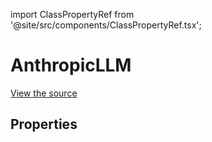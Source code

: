 import ClassPropertyRef from '@site/src/components/ClassPropertyRef.tsx';

# AnthropicLLM



[View the source](https://github.com/continuedev/continue/tree/main/continuedev/src/continuedev/libs/llm/anthropic.py)

## Properties

<ClassPropertyRef name='api_key' details='{"title": "Api Key", "type": "string"}' required={true}/><ClassPropertyRef name='title' details='{"title": "Title", "type": "string"}' required={false}/><ClassPropertyRef name='system_message' details='{"title": "System Message", "type": "string"}' required={false}/><ClassPropertyRef name='context_length' details='{"title": "Context Length", "default": 2048, "type": "integer"}' required={false}/><ClassPropertyRef name='unique_id' details='{"title": "Unique Id", "type": "string"}' required={false}/><ClassPropertyRef name='model' details='{"title": "Model", "default": "claude-2", "type": "string"}' required={false}/><ClassPropertyRef name='timeout' details='{"title": "Timeout", "default": 300, "type": "integer"}' required={false}/><ClassPropertyRef name='prompt_templates' details='{"title": "Prompt Templates", "default": {}, "type": "object"}' required={false}/>